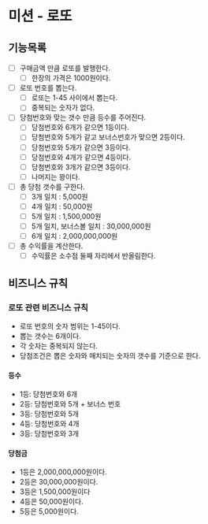 # 미션 - 로또

## 기능목록

- [ ] 구매금액 만큼 로또를 발행한다.
  - [ ] 한장의 가격은 1000원이다.
  
- [ ] 로또 번호를 뽑는다.
  - [ ] 로또는 1-45 사이에서 뽑는다.
  - [ ] 중복되는 숫자가 없다.

- [ ] 당첨번호와 맞는 갯수 만큼 등수를 주어진다.
  - [ ] 당첨번호와 6개가 같으면 1등이다.
  - [ ] 당첨번호와 5개가 같고 보너스번호가 맞으면 2등이다.
  - [ ] 당첨번호와 5개가 같으면 3등이다.
  - [ ] 당첨번호와 4개가 같으면 4등이다.
  - [ ] 당첨번호와 3개가 같으면 3등이다.
  - [ ] 나머지는 꽝이다.

- [ ] 총 당첨 갯수를 구한다.
  - [ ] 3개 일치 : 5,000원
  - [ ] 4개 일치 : 50,000원
  - [ ] 5개 일치 : 1,500,000원
  - [ ] 5개 일치, 보너스볼 일치 : 30,000,000원
  - [ ] 6개 일치 : 2,000,000,000원

- [ ] 총 수익률을 계산한다.
  - [ ] 수익률은 소수점 둘째 자리에서 반올림한다.

## 비즈니스 규칙

### 로또 관련 비즈니스 규칙

- 로또 번호의 숫자 범위는 1-45이다.
- 뽑는 갯수는 6개이다.
- 각 숫자는 중복되지 않는다.
- 당첨조건은 뽑은 숫자와 매치되는 숫자의 갯수를 기준으로 한다.

#### 등수

- 1등: 당첨번호와 6개
- 2등: 당첨번호와 5개 + 보너스 번호
- 3등: 당첨번호와 5개
- 4등: 당첨번호와 4개
- 3등: 당첨번호와 3개

#### 당첨금

- 1등은 2,000,000,000원이다.
- 2등은 30,000,000원이다.
- 3등은 1,500,000원이다
- 4등은 50,000원이다.
- 5등은 5,000원이다.
